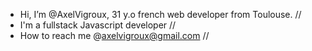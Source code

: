 -  Hi, I’m @AxelVigroux, 31 y.o french web developer from Toulouse. //
-  I'm a fullstack Javascript developer  //
-  How to reach me @axelvigroux@gmail.com //


